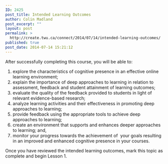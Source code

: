 ```yaml
---
ID: 2425
post_title: Intended Learning Outcomes
author: Colin Madland
post_excerpt: ""
layout: post
permalink: >
  http://create.twu.ca/connect/2014/07/14/intended-learning-outcomes/
published: true
post_date: 2014-07-14 15:21:12
---
```

After successfully completing this course, you will be able to:
<ol>
	<li>explore the characteristics of cognitive presence in an effective online learning environment;</li>
	<li>explain the importance of deep approaches to learning in relation to assessment, feedback and student attainment of learning outcomes;</li>
	<li>evaluate the quality of the feedback provided to students in light of relevant evidence-based research;</li>
	<li>analyze learning activities and their effectiveness in promoting deep approaches to learning;</li>
	<li>provide feedback using the appropriate tools to achieve deep approaches to learning;</li>
	<li>create an environment that supports and enhances deeper approaches to learning; and,</li>
	<li>monitor your progress towards the achievement of  your goals resulting in an improved and enhanced cognitive presence in your courses.</li>
</ol>
Once you have reviewed the intended learning outcomes, mark this topic as complete and begin Lesson 1.